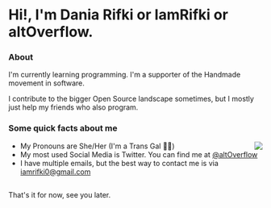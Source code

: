 # Hi!, I'm Dania Rifki or IamRifki or altOverflow.

### About
I'm currently learning programming. I'm a supporter of the Handmade movement in software.

I contribute to the bigger Open Source landscape sometimes, but I mostly just help my friends who also program.

### Some quick facts about me
<img src="https://github-readme-stats.vercel.app/api/top-langs/?username=iamrifki&layout=compact" align="right">

- My Pronouns are She/Her (I'm a Trans Gal 🏳️‍⚧️)
- My most used Social Media is Twitter. You can find me at [@altOverflow](https://twitter.com/altOverflow)
- I have multiple emails, but the best way to contact me is via iamrifki0@gmail.com

##
That's it for now, see you later.
